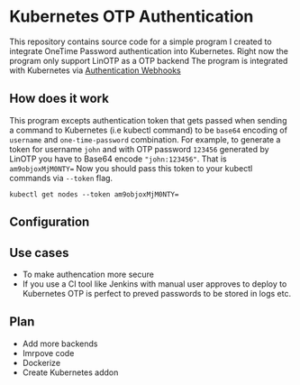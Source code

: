 # Kubernetes OTP Authentication

This repository contains source code for a simple program I created to integrate OneTime Password authentication into Kubernetes. Right now the program only support LinOTP as a OTP backend
The program is integrated with Kubernetes via [Authentication Webhooks](https://kubernetes.io/docs/admin/authentication/#webhook-token-authentication)

## How does it work

This program excepts authentication token that gets passed when sending a command to Kubernetes (i.e kubectl command) to be `base64` encoding of `username` and `one-time-password` combination. For example, to generate a token for username `john` and with OTP password `123456` generated by LinOTP you have to Base64 encode `"john:123456"`. That is `am9objoxMjM0NTY=`
Now you should pass this token to your kubectl commands via `--token` flag.

```
kubectl get nodes --token am9objoxMjM0NTY=
```

## Configuration

## Use cases

* To make authencation more secure
* If you use a CI tool like Jenkins with manual user approves to deploy to Kubernetes OTP is perfect to preved passwords to be stored in logs etc.

## Plan

* Add more backends
* Imrpove code
* Dockerize
* Create Kubernetes addon
